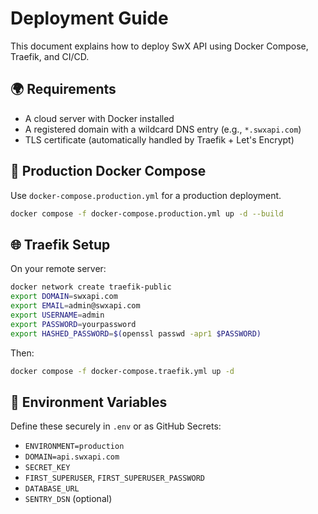 # Deployment Guide

This document explains how to deploy SwX API using Docker Compose, Traefik, and CI/CD.

## 🌍 Requirements

- A cloud server with Docker installed
- A registered domain with a wildcard DNS entry (e.g., `*.swxapi.com`)
- TLS certificate (automatically handled by Traefik + Let's Encrypt)

## 🧰 Production Docker Compose

Use `docker-compose.production.yml` for a production deployment.

```bash
docker compose -f docker-compose.production.yml up -d --build
```

## 🌐 Traefik Setup

On your remote server:

```bash
docker network create traefik-public
export DOMAIN=swxapi.com
export EMAIL=admin@swxapi.com
export USERNAME=admin
export PASSWORD=yourpassword
export HASHED_PASSWORD=$(openssl passwd -apr1 $PASSWORD)
```

Then:

```bash
docker compose -f docker-compose.traefik.yml up -d
```

## 📁 Environment Variables

Define these securely in `.env` or as GitHub Secrets:

- `ENVIRONMENT=production`
- `DOMAIN=api.swxapi.com`
- `SECRET_KEY`
- `FIRST_SUPERUSER`, `FIRST_SUPERUSER_PASSWORD`
- `DATABASE_URL`
- `SENTRY_DSN` (optional)
